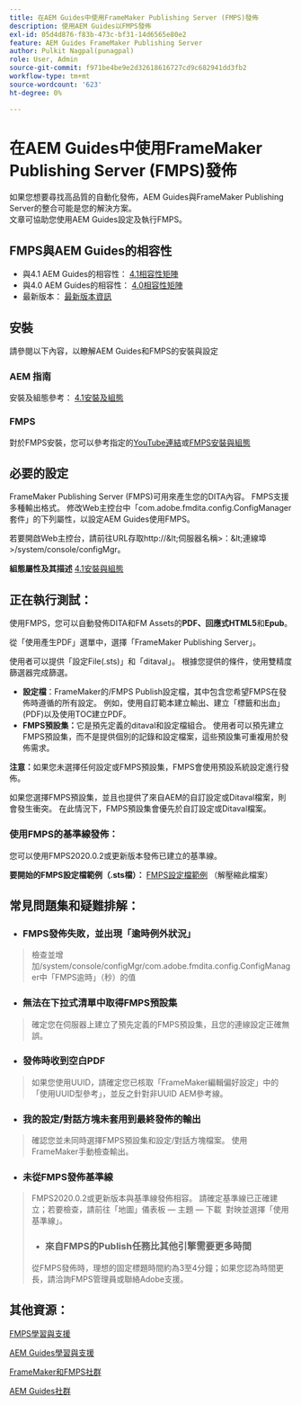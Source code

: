 ```yaml
---
title: 在AEM Guides中使用FrameMaker Publishing Server (FMPS)發佈
description: 使用AEM Guides以FMPS發佈
exl-id: 05d4d876-f83b-473c-bf31-14d6565e80e2
feature: AEM Guides FrameMaker Publishing Server
author: Pulkit Nagpal(punagpal)
role: User, Admin
source-git-commit: f971be4be9e2d32618616727cd9c682941dd3fb2
workflow-type: tm+mt
source-wordcount: '623'
ht-degree: 0%

---
```


# 在AEM Guides中使用FrameMaker Publishing Server (FMPS)發佈

如果您想要尋找高品質的自動化發佈，AEM Guides與FrameMaker Publishing Server的整合可能是您的解決方案。\
文章可協助您使用AEM Guides設定及執行FMPS。

## FMPS與AEM Guides的相容性

- 與4.1 AEM Guides的相容性： [4.1相容性矩陣](https://experienceleague.adobe.com/docs/experience-manager-guides-learn/tutorials/release-info/release-notes/on-prem-release-notes/release-notes-4.1.html?lang=en/#compatibility-matrix)
- 與4.0 AEM Guides的相容性： [4.0相容性矩陣](https://helpx.adobe.com/xml-documentation-for-experience-manager/release-note/release-notes-xml-documentation-solution-4-0.html/#Compatibility%20matrix)
- 最新版本： [最新版本資訊](https://experienceleague.adobe.com/docs/experience-manager-guides-learn/tutorials/release-info/latest-release-info.html?lang=en)

## 安裝

請參閱以下內容，以瞭解AEM Guides和FMPS的安裝與設定

### AEM 指南

安裝及組態參考： [4.1安裝及組態](https://helpx.adobe.com/content/dam/help/en/xml-documentation-solution/4-1-2/Adobe-Experience-Manager-Guides_Installation-Configuration-Guide_EN.pdf)

### FMPS

對於FMPS安裝，您可以參考指定的[YouTube連結](https://www.youtube.com/watch?v=2deelyM5VA8&amp;t)或[FMPS安裝與組態](https://help.adobe.com/en_US/framemaker/server/index.html#t=fmps-user-guide%2Finstall_config_fmps.html%23install_config_fmps&amp;rhtocid=_2)

## 必要的設定

FrameMaker Publishing Server (FMPS)可用來產生您的DITA內容。 FMPS支援多種輸出格式。 修改Web主控台中「com.adobe.fmdita.config.ConfigManager套件」的下列屬性，以設定AEM Guides使用FMPS。

若要開啟Web主控台，請前往URL存取http://\&lt;伺服器名稱\>：\&lt;連線埠\>/system/console/configMgr。

**組態屬性及其描述** [4.1安裝與組態](https://helpx.adobe.com/content/dam/help/en/xml-documentation-solution/4-1-2/Adobe-Experience-Manager-Guides_Installation-Configuration-Guide_EN.pdf#page=89)

## 正在執行測試：

使用FMPS，您可以自動發佈DITA和FM Assets的&#x200B;**PDF、回應式HTML5**&#x200B;和&#x200B;**Epub**。

從「使用產生PDF」選單中，選擇「FrameMaker Publishing Server」。

使用者可以提供「設定File(.sts)」和「ditaval」。 根據您提供的條件，使用雙精度篩選器完成篩選。

- **設定檔**：FrameMaker的/FMPS Publish設定檔，其中包含您希望FMPS在發佈時遵循的所有設定。 例如，使用自訂範本建立輸出、建立「標籤和出血」(PDF)以及使用TOC建立PDF。
- **FMPS預設集：**&#x200B;它是預先定義的ditaval和設定檔組合。 使用者可以預先建立FMPS預設集，而不是提供個別的記錄和設定檔案，這些預設集可重複用於發佈需求。

**注意：**&#x200B;如果您未選擇任何設定或FMPS預設集，FMPS會使用預設系統設定進行發佈。

如果您選擇FMPS預設集，並且也提供了來自AEM的自訂設定或Ditaval檔案，則會發生衝突。 在此情況下，FMPS預設集會優先於自訂設定或Ditaval檔案。

### 使用FMPS的基準線發佈：

您可以使用FMPS2020.0.2或更新版本發佈已建立的基準線。

**要開始的FMPS設定檔範例（.sts檔）：** [FMPS設定檔範例](https://acrobat.adobe.com/link/track?uri=urn:aaid:scds:US:ef750752-7a7e-4e51-923e-6b7d9861ed54) （解壓縮此檔案）

## 常見問題集和疑難排解：

- ### FMPS發佈失敗，並出現「逾時例外狀況」

>檢查並增加/system/console/configMgr/com.adobe.fmdita.config.ConfigManager中「FMPS逾時」（秒）的值

- ### 無法在下拉式清單中取得FMPS預設集

>確定您在伺服器上建立了預先定義的FMPS預設集，且您的連線設定正確無誤。

- ### 發佈時收到空白PDF

>如果您使用UUID，請確定您已核取「FrameMaker編輯偏好設定」中的「使用UUID型參考」，並反之針對非UUID AEM參考線。

- ### 我的設定/對話方塊未套用到最終發佈的輸出

>確認您並未同時選擇FMPS預設集和設定/對話方塊檔案。 使用FrameMaker手動檢查輸出。

- ### 未從FMPS發佈基準線

>FMPS2020.0.2或更新版本與基準線發佈相容。
>請確定基準線已正確建立；若要檢查，請前往「地圖」儀表板 — 主題 — 下載  對映並選擇「使用基準線」。
>- ### 來自FMPS的Publish任務比其他引擎需要更多時間
>從FMPS發佈時，理想的固定標題時間約為3至4分鐘；如果您認為時間更長，請洽詢FMPS管理員或聯絡Adobe支援。

## 其他資源：

[FMPS學習與支援](https://helpx.adobe.com/support/framemaker-publishing-server.html)

[AEM Guides學習與支援](https://helpx.adobe.com/in/support/xml-documentation-for-experience-manager.html)

[FrameMaker和FMPS社群](https://community.adobe.com/t5/framemaker/ct-p/ct-framemaker?page=1&amp;sort=latest_replies&amp;lang=all&amp;tabid=all)

[AEM Guides社群](https://experienceleaguecommunities.adobe.com/t5/experience-manager-guides/ct-p/aem-xml-documentation)
